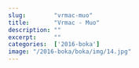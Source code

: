 ```yaml
---
slug:        "vrmac-muo"
title:       "Vrmac - Muo"
description: ""
excerpt:     ""
categories:  ['2016-boka']
image: "/2016-boka/boka/img/14.jpg"
---
```

